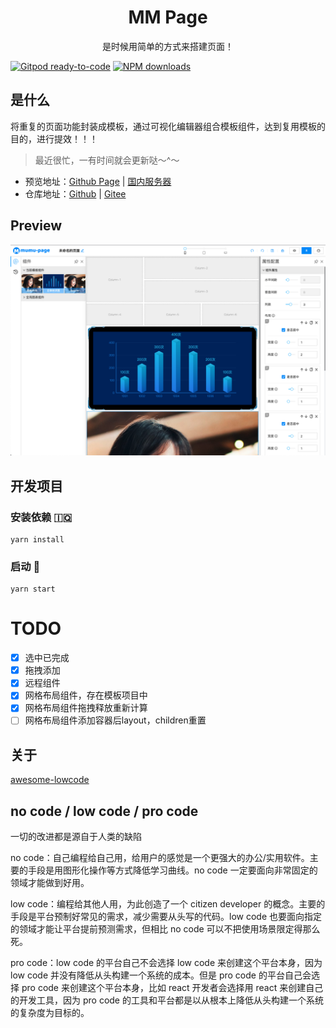 <div align='center'>
    <h1>MM Page</h1>
    <p>是时候用简单的方式来搭建页面！</p>
</div>

[gitpod-image]: https://img.shields.io/badge/Gitpod-ready--to--code-908a85?logo=gitpod
[gitpod-url]: https://gitpod.io/#https://github.com/mumu-page/mumu-editor
[npm-image]: http://img.shields.io/npm/v/@r-generator/page.svg
[npm-url]: https://npmjs.com/package/@r-generator/page
[download-image]: https://img.shields.io/npm/dm/@r-generator/page.svg
[download-url]: https://npmjs.com/package/@r-generator/page

[![Gitpod ready-to-code][gitpod-image]][gitpod-url]
[![NPM downloads][download-image]][download-url]

## 是什么
将重复的页面功能封装成模板，通过可视化编辑器组合模板组件，达到复用模板的目的，进行提效！！！

> 最近很忙，一有时间就会更新哒～^～

- 预览地址：[Github Page](https://mumu-page.github.io/mumu-editor/) | [国内服务器](https://mumu-page.github.io/mumu-editor/)
- 仓库地址：[Github](https://github.com/mumu-page/mumu-editor) | [Gitee](https://gitee.com/mumu-page/mumu-editor)

  
## Preview

![alt 属性文本](./public/preview/%E5%A4%A7%E5%B1%8F%E5%8F%AF%E8%A7%86%E5%8C%96%E6%90%AD%E5%BB%BA%E6%A8%A1%E6%9D%BF%E7%BC%96%E8%BE%91%E5%99%A8%E7%AB%AF.png "预览")


## 开发项目
### 安装依赖 🇮🇶
```
yarn install
```
### 启动 🌠
```
yarn start
```

# TODO
- [x] 选中已完成
- [x] 拖拽添加
- [x] 远程组件
- [x] 网格布局组件，存在模板项目中
- [x] 网格布局组件拖拽释放重新计算
- [ ] 网格布局组件添加容器后layout，children重置

## 关于
[awesome-lowcode](https://github.com/taowen/awesome-lowcode)

## no code / low code / pro code

一切的改进都是源自于人类的缺陷

no code：自己编程给自己用，给用户的感觉是一个更强大的办公/实用软件。主要的手段是用图形化操作等方式降低学习曲线。no code 一定要面向非常固定的领域才能做到好用。

low code：编程给其他人用，为此创造了一个 citizen developer 的概念。主要的手段是平台预制好常见的需求，减少需要从头写的代码。low code 也要面向指定的领域才能让平台提前预测需求，但相比 no code 可以不把使用场景限定得那么死。

pro code：low code 的平台自己不会选择 low code 来创建这个平台本身，因为 low code 并没有降低从头构建一个系统的成本。但是 pro code 的平台自己会选择 pro code 来创建这个平台本身，比如 react 开发者会选择用 react 来创建自己的开发工具，因为 pro code 的工具和平台都是以从根本上降低从头构建一个系统的复杂度为目标的。


